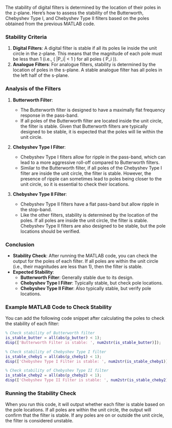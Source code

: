 The stability of digital filters is determined by the location of their poles in the z-plane. Here’s how to assess the stability of the Butterworth, Chebyshev Type I, and Chebyshev Type II filters based on the poles obtained from the previous MATLAB code.

### Stability Criteria
1. **Digital Filters**: A digital filter is stable if all its poles lie inside the unit circle in the z-plane. This means that the magnitude of each pole must be less than 1 (i.e., \( |P_i| < 1 \) for all poles \( P_i \)).
2. **Analogue Filters**: For analogue filters, stability is determined by the location of poles in the s-plane. A stable analogue filter has all poles in the left half of the s-plane.

### Analysis of the Filters
1. **Butterworth Filter**:
   - The Butterworth filter is designed to have a maximally flat frequency response in the pass-band. 
   - If all poles of the Butterworth filter are located inside the unit circle, the filter is stable. Given that Butterworth filters are typically designed to be stable, it is expected that the poles will lie within the unit circle.

2. **Chebyshev Type I Filter**:
   - Chebyshev Type I filters allow for ripple in the pass-band, which can lead to a more aggressive roll-off compared to Butterworth filters.
   - Similar to the Butterworth filter, if all poles of the Chebyshev Type I filter are inside the unit circle, the filter is stable. However, the presence of ripple can sometimes lead to poles being closer to the unit circle, so it is essential to check their locations.

3. **Chebyshev Type II Filter**:
   - Chebyshev Type II filters have a flat pass-band but allow ripple in the stop-band. 
   - Like the other filters, stability is determined by the location of the poles. If all poles are inside the unit circle, the filter is stable. Chebyshev Type II filters are also designed to be stable, but the pole locations should be verified.

### Conclusion
- **Stability Check**: After running the MATLAB code, you can check the output for the poles of each filter. If all poles are within the unit circle (i.e., their magnitudes are less than 1), then the filter is stable.
- **Expected Stability**: 
  - **Butterworth Filter**: Generally stable due to its design.
  - **Chebyshev Type I Filter**: Typically stable, but check pole locations.
  - **Chebyshev Type II Filter**: Also typically stable, but verify pole locations.

### Example MATLAB Code to Check Stability
You can add the following code snippet after calculating the poles to check the stability of each filter:

```matlab
% Check stability of Butterworth filter
is_stable_butter = all(abs(p_butter) < 1);
disp(['Butterworth Filter is stable: ', num2str(is_stable_butter)]);

% Check stability of Chebyshev Type I filter
is_stable_cheby1 = all(abs(p_cheby1) < 1);
disp(['Chebyshev Type I Filter is stable: ', num2str(is_stable_cheby1)]);

% Check stability of Chebyshev Type II filter
is_stable_cheby2 = all(abs(p_cheby2) < 1);
disp(['Chebyshev Type II Filter is stable: ', num2str(is_stable_cheby2)]);
```

### Running the Stability Check
When you run this code, it will output whether each filter is stable based on the pole locations. If all poles are within the unit circle, the output will confirm that the filter is stable. If any poles are on or outside the unit circle, the filter is considered unstable.